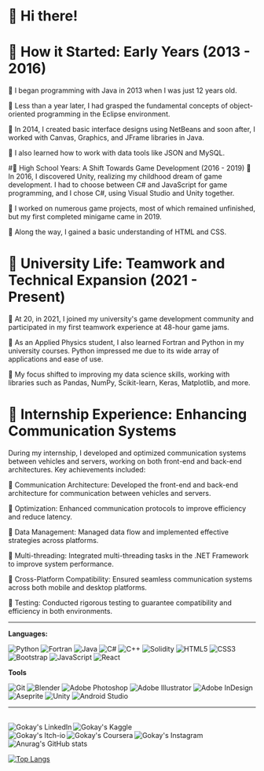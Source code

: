 # 👋 Hi there!

# 👶 How it Started: Early Years (2013 - 2016)

🔸 I began programming with Java in 2013 when I was just 12 years old.

🔸 Less than a year later, I had grasped the fundamental concepts of object-oriented programming in the Eclipse environment.

🔸 In 2014, I created basic interface designs using NetBeans and soon after, I worked with Canvas, Graphics, and JFrame libraries in Java.

🔸 I also learned how to work with data tools like JSON and MySQL.

#🧑 High School Years: A Shift Towards Game Development (2016 - 2019)
🔸 In 2016, I discovered Unity, realizing my childhood dream of game development. I had to choose between C# and JavaScript for game programming, and I chose C#, using Visual Studio and Unity together.

🔸 I worked on numerous game projects, most of which remained unfinished, but my first completed minigame came in 2019.

🔸 Along the way, I gained a basic understanding of HTML and CSS.

# 🧔 University Life: Teamwork and Technical Expansion (2021 - Present)
🔸 At 20, in 2021, I joined my university's game development community and participated in my first teamwork experience at 48-hour game jams.

🔸 As an Applied Physics student, I also learned Fortran and Python in my university courses. Python impressed me due to its wide array of applications and ease of use.

🔸 My focus shifted to improving my data science skills, working with libraries such as Pandas, NumPy, Scikit-learn, Keras, Matplotlib, and more.

# 💼 Internship Experience: Enhancing Communication Systems
During my internship, I developed and optimized communication systems between vehicles and servers, working on both front-end and back-end architectures. Key achievements included:

🔸 Communication Architecture: Developed the front-end and back-end architecture for communication between vehicles and servers.

🔸 Optimization: Enhanced communication protocols to improve efficiency and reduce latency.

🔸 Data Management: Managed data flow and implemented effective strategies across platforms.

🔸 Multi-threading: Integrated multi-threading tasks in the .NET Framework to improve system performance.

🔸 Cross-Platform Compatibility: Ensured seamless communication systems across both mobile and desktop platforms.

🔸 Testing: Conducted rigorous testing to guarantee compatibility and efficiency in both environments.

---

**Languages:**


![Python](https://img.shields.io/badge/python-3670A0?style=for-the-badge&logo=python&logoColor=ffdd54)
![Fortran](https://img.shields.io/badge/Fortran-%23734F96.svg?style=for-the-badge&logo=fortran&logoColor=white)
![Java](https://img.shields.io/badge/java-%23ED8B00.svg?style=for-the-badge&logo=java&logoColor=white)
![C#](https://img.shields.io/badge/c%23-%23239120.svg?style=for-the-badge&logo=c-sharp&logoColor=white)
![C++](https://img.shields.io/badge/c++-%2300599C.svg?style=for-the-badge&logo=c%2B%2B&logoColor=white)
![Solidity](https://img.shields.io/badge/Solidity-%23363636.svg?style=for-the-badge&logo=solidity&logoColor=white)
![HTML5](https://img.shields.io/badge/html5-%23E34F26.svg?style=for-the-badge&logo=html5&logoColor=white)
![CSS3](https://img.shields.io/badge/css3-%231572B6.svg?style=for-the-badge&logo=css3&logoColor=white)
![Bootstrap](https://img.shields.io/badge/bootstrap-%23563D7C.svg?style=for-the-badge&logo=bootstrap&logoColor=white)
![JavaScript](https://img.shields.io/badge/javascript-%23323330.svg?style=for-the-badge&logo=javascript&logoColor=%23F7DF1E)
![React](https://img.shields.io/badge/react-%2320232a.svg?style=for-the-badge&logo=react&logoColor=%2361DAFB)


**Tools**


![Git](https://img.shields.io/badge/git-%23F05033.svg?style=for-the-badge&logo=git&logoColor=white)
![Blender](https://img.shields.io/badge/blender-%23F5792A.svg?style=for-the-badge&logo=blender&logoColor=white)
![Adobe Photoshop](https://img.shields.io/badge/adobe%20photoshop-%2331A8FF.svg?style=for-the-badge&logo=adobe%20photoshop&logoColor=white)
![Adobe Illustrator](https://img.shields.io/badge/adobe%20illustrator-%23FF9A00.svg?style=for-the-badge&logo=adobe%20illustrator&logoColor=white)
![Adobe InDesign](https://img.shields.io/badge/Adobe%20InDesign-49021F?style=for-the-badge&logo=adobeindesign&logoColor=white)
![Aseprite](https://img.shields.io/badge/Aseprite-FFFFFF?style=for-the-badge&logo=Aseprite&logoColor=#7D929E)
![Unity](https://img.shields.io/badge/unity-%23000000.svg?style=for-the-badge&logo=unity&logoColor=white)
![Android Studio](https://img.shields.io/badge/Android%20Studio-3DDC84.svg?style=for-the-badge&logo=android-studio&logoColor=white)


---

&nbsp;&nbsp;&nbsp;
<a href="https://www.linkedin.com/in/g%C3%B6kay-ak%C3%A7ay-647522188/?locale=en_US">						
	<img align="left" alt="Gokay's LinkedIn" width="auto" src="https://img.shields.io/badge/linkedin-%230077B5.svg?style=for-the-badge&logo=linkedin&logoColor=white" />
</a>
<a href="https://www.kaggle.com/gokayakcay">
<img align="left" alt="Gokay's Kaggle" width="auto" src="https://img.shields.io/badge/Kaggle-035a7d?style=for-the-badge&logo=kaggle&logoColor=white" />
<a href="https://www.coursera.org/user/27c2c2c28e97b530b5dfa746933dbb74">	
<a href="https://thorin1904.itch.io/">
 <img align="left" alt="Gokay's Itch-io" width="auto" src="https://camo.githubusercontent.com/9fd682145e4f0d5b90aac147ca8f96a32465f0b739c99f07c43fb47a63e59cf2/68747470733a2f2f696d672e736869656c64732e696f2f7374617469632f76313f7374796c653d666f722d7468652d6261646765266d6573736167653d497463682e696f26636f6c6f723d464135433543266c6f676f3d497463682e696f266c6f676f436f6c6f723d464646464646266c6162656c3d"/>
</a>
<img align="left" alt="Gokay's Coursera" width="auto" src="https://img.shields.io/badge/Coursera-%230056D2.svg?style=for-the-badge&logo=Coursera&logoColor=white" />
</a>
<a href="https://www.instagram.com/gokay__akcay/">
  <img align="left" alt="Gokay's Instagram" width="auto" src="https://img.shields.io/badge/Instagram-%23E4405F.svg?style=for-the-badge&logo=Instagram&logoColor=white"/>
</a>



![Anurag's GitHub stats](https://github-readme-stats.vercel.app/api?username=Gokay1904&show_icons=true&theme=buefy)

[![Top Langs](https://github-readme-stats.vercel.app/api/top-langs/?username=Gokay1904&layout=compact)](https://github.com/anuraghazra/github-readme-stats)


